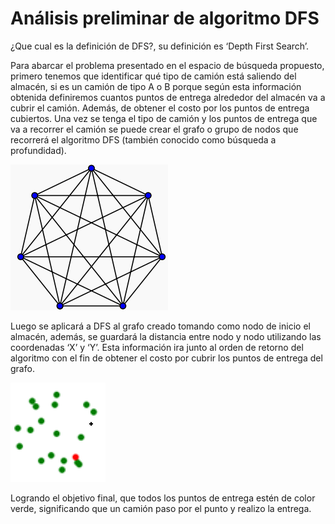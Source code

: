 # Análisis preliminar de algoritmo DFS

¿Que cual es la definición de DFS?, su definición es ‘Depth First Search’.

Para abarcar el problema presentado en el espacio de búsqueda propuesto, primero tenemos que identificar qué tipo de camión está saliendo del almacén, si es un camión de tipo A o B porque según esta información obtenida definiremos cuantos puntos de entrega alrededor del almacén va a cubrir el camión. Además, de obtener el costo por los puntos de entrega cubiertos.
Una vez se tenga el tipo de camión y los puntos de entrega que va a recorrer el camión se puede crear el grafo o grupo de nodos que recorrerá el algoritmo DFS (también conocido como búsqueda a profundidad).

![Grafo](https://github.com/Cathriel/wv72_tf_201711028_20181g907_201913412_201912712_201913425/blob/main/Espacio%20de%20B%C3%BAsqueda%20Im%C3%A1genes/Grafo.png)

Luego se aplicará a DFS al grafo creado tomando como nodo de inicio el almacén, además, se guardará la distancia entre nodo y nodo utilizando las coordenadas ‘X’ y ‘Y’. Esta información ira junto al orden de retorno del algoritmo con el fin de obtener el costo por cubrir los puntos de entrega del grafo.

![Resultado final](https://github.com/Cathriel/wv72_tf_201711028_20181g907_201913412_201912712_201913425/blob/main/Espacio%20de%20B%C3%BAsqueda%20Im%C3%A1genes/Analisis-DFS.png)

Logrando el objetivo final, que todos los puntos de entrega estén de color verde, significando que un camión paso por el punto y realizo la entrega.
